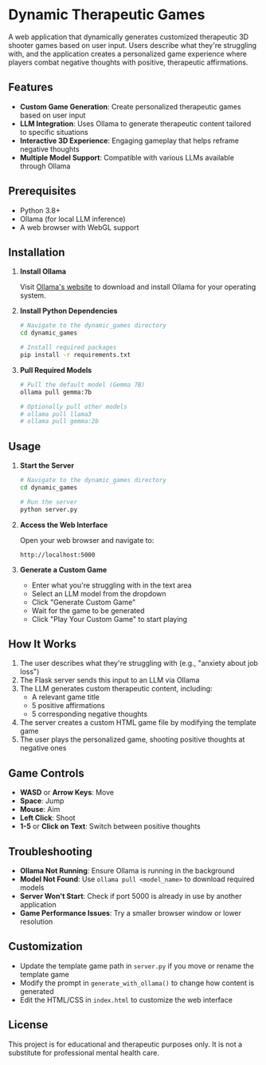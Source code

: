 # Dynamic Therapeutic Games

A web application that dynamically generates customized therapeutic 3D shooter games based on user input. Users describe what they're struggling with, and the application creates a personalized game experience where players combat negative thoughts with positive, therapeutic affirmations.

## Features

- **Custom Game Generation**: Create personalized therapeutic games based on user input
- **LLM Integration**: Uses Ollama to generate therapeutic content tailored to specific situations
- **Interactive 3D Experience**: Engaging gameplay that helps reframe negative thoughts
- **Multiple Model Support**: Compatible with various LLMs available through Ollama

## Prerequisites

- Python 3.8+
- Ollama (for local LLM inference)
- A web browser with WebGL support

## Installation

1. **Install Ollama**

   Visit [Ollama's website](https://ollama.ai/) to download and install Ollama for your operating system.

2. **Install Python Dependencies**

   ```bash
   # Navigate to the dynamic_games directory
   cd dynamic_games
   
   # Install required packages
   pip install -r requirements.txt
   ```

3. **Pull Required Models**

   ```bash
   # Pull the default model (Gemma 7B)
   ollama pull gemma:7b
   
   # Optionally pull other models
   # ollama pull llama3
   # ollama pull gemma:2b
   ```

## Usage

1. **Start the Server**

   ```bash
   # Navigate to the dynamic_games directory
   cd dynamic_games
   
   # Run the server
   python server.py
   ```

2. **Access the Web Interface**

   Open your web browser and navigate to:
   ```
   http://localhost:5000
   ```

3. **Generate a Custom Game**

   - Enter what you're struggling with in the text area
   - Select an LLM model from the dropdown
   - Click "Generate Custom Game"
   - Wait for the game to be generated
   - Click "Play Your Custom Game" to start playing

## How It Works

1. The user describes what they're struggling with (e.g., "anxiety about job loss")
2. The Flask server sends this input to an LLM via Ollama
3. The LLM generates custom therapeutic content, including:
   - A relevant game title
   - 5 positive affirmations
   - 5 corresponding negative thoughts
4. The server creates a custom HTML game file by modifying the template game
5. The user plays the personalized game, shooting positive thoughts at negative ones

## Game Controls

- **WASD** or **Arrow Keys**: Move
- **Space**: Jump
- **Mouse**: Aim
- **Left Click**: Shoot
- **1-5** or **Click on Text**: Switch between positive thoughts

## Troubleshooting

- **Ollama Not Running**: Ensure Ollama is running in the background
- **Model Not Found**: Use `ollama pull <model_name>` to download required models
- **Server Won't Start**: Check if port 5000 is already in use by another application
- **Game Performance Issues**: Try a smaller browser window or lower resolution

## Customization

- Update the template game path in `server.py` if you move or rename the template game
- Modify the prompt in `generate_with_ollama()` to change how content is generated
- Edit the HTML/CSS in `index.html` to customize the web interface

## License

This project is for educational and therapeutic purposes only. It is not a substitute for professional mental health care. 